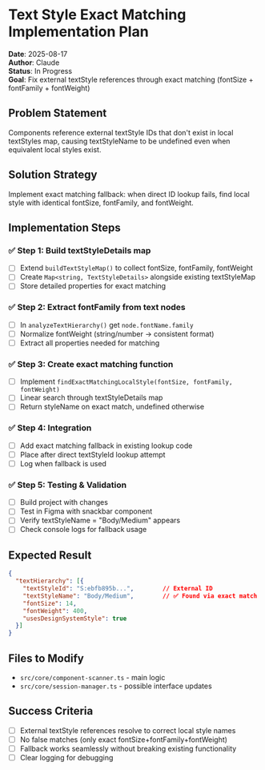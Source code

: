 # Text Style Exact Matching Implementation Plan

**Date**: 2025-08-17  
**Author**: Claude  
**Status**: In Progress  
**Goal**: Fix external textStyle references through exact matching (fontSize + fontFamily + fontWeight)

## Problem Statement
Components reference external textStyle IDs that don't exist in local textStyles map, causing textStyleName to be undefined even when equivalent local styles exist.

## Solution Strategy
Implement exact matching fallback: when direct ID lookup fails, find local style with identical fontSize, fontFamily, and fontWeight.

## Implementation Steps

### ✅ Step 1: Build textStyleDetails map
- [ ] Extend `buildTextStyleMap()` to collect fontSize, fontFamily, fontWeight
- [ ] Create `Map<string, TextStyleDetails>` alongside existing textStyleMap
- [ ] Store detailed properties for exact matching

### ✅ Step 2: Extract fontFamily from text nodes  
- [ ] In `analyzeTextHierarchy()` get `node.fontName.family`
- [ ] Normalize fontWeight (string/number → consistent format)
- [ ] Extract all properties needed for matching

### ✅ Step 3: Create exact matching function
- [ ] Implement `findExactMatchingLocalStyle(fontSize, fontFamily, fontWeight)`
- [ ] Linear search through textStyleDetails map
- [ ] Return styleName on exact match, undefined otherwise

### ✅ Step 4: Integration
- [ ] Add exact matching fallback in existing lookup code
- [ ] Place after direct textStyleId lookup attempt
- [ ] Log when fallback is used

### ✅ Step 5: Testing & Validation
- [ ] Build project with changes
- [ ] Test in Figma with snackbar component
- [ ] Verify textStyleName = "Body/Medium" appears
- [ ] Check console logs for fallback usage

## Expected Result
```json
{
  "textHierarchy": [{
    "textStyleId": "S:ebfb895b...",        // External ID
    "textStyleName": "Body/Medium",        // ✅ Found via exact match
    "fontSize": 14,
    "fontWeight": 400,
    "usesDesignSystemStyle": true
  }]
}
```

## Files to Modify
- `src/core/component-scanner.ts` - main logic
- `src/core/session-manager.ts` - possible interface updates

## Success Criteria
- [ ] External textStyle references resolve to correct local style names
- [ ] No false matches (only exact fontSize+fontFamily+fontWeight)
- [ ] Fallback works seamlessly without breaking existing functionality
- [ ] Clear logging for debugging